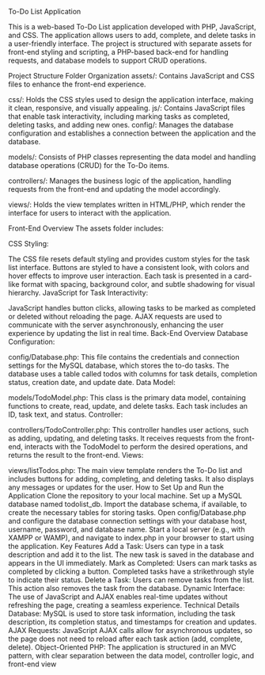 To-Do List Application

This is a web-based To-Do List application developed with PHP, JavaScript, and CSS. The application allows users to add, complete, and delete tasks in a user-friendly interface. The project is structured with separate assets for front-end styling and scripting, a PHP-based back-end for handling requests, and database models to support CRUD operations.

Project Structure
Folder Organization
assets/: Contains JavaScript and CSS files to enhance the front-end experience.

css/: Holds the CSS styles used to design the application interface, making it clean, responsive, and visually appealing.
js/: Contains JavaScript files that enable task interactivity, including marking tasks as completed, deleting tasks, and adding new ones.
config/: Manages the database configuration and establishes a connection between the application and the database.

models/: Consists of PHP classes representing the data model and handling database operations (CRUD) for the To-Do items.

controllers/: Manages the business logic of the application, handling requests from the front-end and updating the model accordingly.

views/: Holds the view templates written in HTML/PHP, which render the interface for users to interact with the application.

Front-End Overview
The assets folder includes:

CSS Styling:

The CSS file resets default styling and provides custom styles for the task list interface.
Buttons are styled to have a consistent look, with colors and hover effects to improve user interaction.
Each task is presented in a card-like format with spacing, background color, and subtle shadowing for visual hierarchy.
JavaScript for Task Interactivity:

JavaScript handles button clicks, allowing tasks to be marked as completed or deleted without reloading the page.
AJAX requests are used to communicate with the server asynchronously, enhancing the user experience by updating the list in real time.
Back-End Overview
Database Configuration:

config/Database.php: This file contains the credentials and connection settings for the MySQL database, which stores the to-do tasks.
The database uses a table called todos with columns for task details, completion status, creation date, and update date.
Data Model:

models/TodoModel.php: This class is the primary data model, containing functions to create, read, update, and delete tasks. Each task includes an ID, task text, and status.
Controller:

controllers/TodoController.php: This controller handles user actions, such as adding, updating, and deleting tasks. It receives requests from the front-end, interacts with the TodoModel to perform the desired operations, and returns the result to the front-end.
Views:

views/listTodos.php: The main view template renders the To-Do list and includes buttons for adding, completing, and deleting tasks. It also displays any messages or updates for the user.
How to Set Up and Run the Application
Clone the repository to your local machine.
Set up a MySQL database named todolist_db.
Import the database schema, if available, to create the necessary tables for storing tasks.
Open config/Database.php and configure the database connection settings with your database host, username, password, and database name.
Start a local server (e.g., with XAMPP or WAMP), and navigate to index.php in your browser to start using the application.
Key Features
Add a Task: Users can type in a task description and add it to the list. The new task is saved in the database and appears in the UI immediately.
Mark as Completed: Users can mark tasks as completed by clicking a button. Completed tasks have a strikethrough style to indicate their status.
Delete a Task: Users can remove tasks from the list. This action also removes the task from the database.
Dynamic Interface: The use of JavaScript and AJAX enables real-time updates without refreshing the page, creating a seamless experience.
Technical Details
Database: MySQL is used to store task information, including the task description, its completion status, and timestamps for creation and updates.
AJAX Requests: JavaScript AJAX calls allow for asynchronous updates, so the page does not need to reload after each task action (add, complete, delete).
Object-Oriented PHP: The application is structured in an MVC pattern, with clear separation between the data model, controller logic, and front-end view